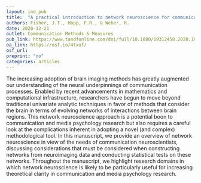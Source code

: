 ```yaml
---
layout: ind_pub
title:  "A practical introduction to network neuroscience for communication researchers"
authors: Fisher, J.T., Hopp, F.R., & Weber, R.
date: 2020-12-21
outlet: Communication Methods & Measures
pub_link: https://www.tandfonline.com/doi/full/10.1080/19312458.2020.1860206
oa_link: https://osf.io/4txuf/
osf_url: 
preprint: "no"
categories: articles
---
```


The increasing adoption of brain imaging methods has greatly augmented our understanding of the neural underpinnings of communication processes. Enabled by recent advancements in mathematics and computational infrastructure, researchers have begun to move beyond traditional univariate analytic techniques in favor of methods that consider the brain in terms of evolving networks of interactions between brain regions. This network neuroscience approach is a potential boon to communication and media psychology research but also requires a careful look at the complications inherent in adopting a novel (and complex) methodological tool. In this manuscript, we provide an overview of network neuroscience in view of the needs of communication neuroscientists, discussing considerations that must be considered when constructing networks from neuroimaging data and conducting statistical tests on these networks. Throughout the manuscript, we highlight research domains in which network neuroscience is likely to be particularly useful for increasing theoretical clarity in communication and media psychology research.